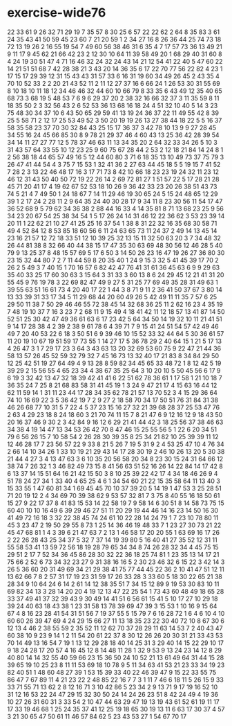 # exercise-wide76
22
33
61
9
26
32
71
29
19
7
35
57
8
30
25
6
57
22
22
62
2
64
8
35
83
3
61
24
35
43
41
50
59
45
23
60
7
21
20
59
1
2
34
27
16
8
26
36
44
25
74
73
18
72
13
19
26
2
16
55
19
54
7
49
60
56
38
46
31
6
35
4
7
17
57
73
36
13
49
21
9
11
17
9
45
62
21
66
42
23
2
12
30
10
64
11
39
58
49
20
1
68
29
40
31
60
8
4
24
19
30
51
47
4
71
16
46
32
24
32
24
43
14
21
12
54
41
22
40
5
47
60
22
14
21
51
51
68
7
42
28
38
21
3
43
20
14
36
35
6
17
22
70
77
56
22
82
4
23
1
17
15
17
29
39
12
31
15
43
43
31
57
33
6
16
31
19
60
34
49
26
45
2
43
35
4
70
10
52
33
2
2
20
21
43
52
11
2
11
12
27
37
16
6
66
24
1
26
53
30
31
55
69
8
10
18
10
11
18
12
34
46
46
32
44
60
10
66
79
8
33
35
6
43
49
12
35
40
65
68
73
3
68
19
5
48
53
7
6
9
6
29
37
20
2
38
32
16
66
32
37
3
11
35
59
8
11
18
35
50
2
3
32
56
43
2
6
52
53
36
13
68
16
18
24
4
51
32
10
40
5
14
3
23
75
48
30
34
37
10
6
43
50
65
29
59
41
13
19
24
36
37
22
11
49
55
42
8
39
25
5
58
71
2
12
17
25
53
49
52
3
50
20
19
19
26
13
27
38
44
18
22
5
5
16
37
58
35
58
23
37
70
30
32
84
43
25
15
17
36
37
3
42
78
10
13
9
9
27
28
45
34
55
16
24
45
66
85
30
8
9
78
21
29
37
46
4
60
43
13
25
36
42
28
39
54
34
14
11
27
27
77
12
5
78
37
46
63
11
13
34
35
20
2
64
32
33
34
26
5
10
3
31
43
57
64
33
55
10
12
23
25
9
60
75
67
28
44
2
53
2
12
18
21
84
14
24
8
1
2
56
38
18
44
65
57
49
16
5
12
44
60
80
3
71
6
18
35
13
10
49
73
37
75
79
3
26
47
41
44
54
4
3
75
7
15
53
1
32
41
36
2
27
63
44
45
18
5
5
19
15
7
41
52
7
28
2
3
13
22
46
48
17
16
3
17
71
73
8
42
10
66
18
23
23
19
24
32
11
23
12
46
12
31
43
50
40
50
72
19
22
26
14
2
69
72
81
27
1
51
57
22
5
17
28
21
28
45
71
20
41
17
4
19
62
67
52
53
18
10
26
9
36
42
33
23
20
26
38
51
43
73
74
5
21
4
7
49
50
1
24
18
67
7
14
11
29
46
19
30
65
24
5
15
24
48
65
12
29
39
1
2
17
24
2
28
11
2
9
64
35
24
40
30
28
17
9
34
11
8
23
30
56
11
54
17
47
36
52
68
9
5
79
62
34
36
38
2
88
44
16
33
4
14
35
81
8
71
13
68
23
25
9
56
34
23
20
67
54
25
38
34
54
1
5
17
26
24
14
31
46
12
22
36
62
3
53
23
39
14
20
11
1
22
62
21
10
27
41
25
25
16
37
54
1
38
8
31
22
32
16
35
68
30
58
71
49
4
52
84
12
8
53
85
18
60
56
6
11
24
63
65
73
11
24
37
2
49
14
13
45
14
23
16
21
57
12
72
18
33
51
12
10
39
25
32
13
15
11
32
50
63
20
3
7
34
48
32
26
44
81
38
8
32
66
40
44
38
15
17
47
35
30
63
69
48
30
56
12
46
28
5
40
79
9
13
25
37
8
48
15
57
69
5
17
6
50
3
14
50
26
23
16
47
19
26
27
36
80
30
23
15
32
44
80
7
2
7
11
44
59
8
20
35
40
1
24
9
15
3
32
5
41
45
39
17
70
2
26
2
5
49
3
7
40
15
1
70
16
57
6
82
42
47
76
41
31
61
36
45
63
6
9
9
29
63
35
40
33
25
17
60
30
63
3
15
64
3
31
33
3
60
13
8
6
24
29
45
12
21
41
31
20
55
45
9
76
19
78
3
22
69
82
47
49
9
27
5
31
25
77
69
49
35
28
31
49
63
1
39
55
63
51
16
61
73
4
20
40
17
22
1
44
3
8
71
9
11
2
36
41
50
37
67
3
80
14
13
33
39
31
33
17
34
5
11
29
68
44
20
60
49
26
5
42
49
11
11
35
7
57
6
25
29
50
11
38
7
50
29
46
46
55
72
38
45
14
32
68
36
25
11
2
62
16
23
4
35
19
7
48
19
10
37
7
16
3
23
7
2
68
11
9
15
49
4
18
41
42
11
12
18
57
13
41
87
14
50
52
51
25
30
42
47
49
36
61
63
6
17
23
42
5
64
34
50
14
19
32
10
11
21
41
51
9
14
17
28
38
4
2
39
2
38
9
61
78
6
4
39
71
7
9
15
41
24
51
54
57
42
49
46
49
7
20
40
53
22
6
18
3
50
51
6
9
39
46
10
15
52
33
32
44
64
5
30
36
61
57
11
20
19
10
67
19
51
59
17
73
55
1
14
27
17
5
36
78
29
2
40
64
15
1
21
5
17
13
4
26
47
3
1
7
29
17
23
3
64
3
43
63
13
20
32
69
53
60
75
9
22
47
21
44
36
58
13
57
26
45
52
59
32
79
32
7
45
16
73
13
32
40
17
21
83
8
34
84
29
50
12
25
42
51
19
27
64
49
4
9
13
28
8
59
82
34
45
65
33
48
72
1
8
12
42
5
19
39
29
2
15
56
55
4
65
23
34
4
38
67
35
25
64
3
10
20
10
5
50
45
56
6
17
9
6
19
3
32
42
13
47
32
18
39
42
41
41
6
22
51
62
78
36
61
1
17
58
1
21
10
18
7
36
35
24
7
25
8
21
68
83
58
31
41
45
19
1
3
24
9
47
21
17
4
15
63
16
44
12
62
11
59
14
1
31
11
23
44
17
28
34
35
62
78
21
57
13
70
52
3
4
15
29
36
64
74
10
16
69
22
3
5
36
42
19
7
2
9
27
2
18
58
70
34
17
50
51
76
31
84
31
38
46
26
68
77
10
31
5
7
22
4
5
37
23
15
16
27
32
21
39
68
28
37
25
53
47
76
2
63
4
29
23
18
8
24
18
60
3
21
70
74
11
15
7
8
21
47
6
9
12
16
12
9
18
43
50
20
16
37
46
9
30
2
3
42
84
9
16
12
6
29
21
41
44
42
3
18
25
56
37
38
46
63
34
38
4
19
14
47
13
34
53
26
42
70
8
47
46
15
25
55
56
5
1
22
6
20
34
51
79
6
56
26
15
7
10
58
54
2
26
28
30
39
35
8
25
34
21
82
10
25
39
39
11
12
12
46
28
17
7
23
56
57
22
9
33
8
21
5
26
7
19
5
31
9
2
4
53
25
47
10
4
76
34
2
66
14
10
34
26
1
33
10
19
21
29
43
14
17
28
30
19
2
46
10
26
13
20
5
30
38
21
44
4
27
3
4
13
47
63
3
6
10
35
20
56
58
20
34
8
23
30
15
24
31
64
66
12
38
74
7
26
32
1
3
46
82
49
73
15
8
41
56
63
51
52
16
26
14
22
84
14
17
42
8
6
13
37
14
15
51
64
16
21
42
15
50
3
8
10
25
39
22
42
17
4
34
18
46
26
9
4
51
78
24
27
34
1
33
40
4
65
25
4
6
1
34
54
60
21
22
15
35
58
64
11
13
40
3
15
33
55
1
47
60
81
34
1
69
45
45
70
10
37
39
20
5
14
19
1
47
53
3
25
28
51
71
20
19
12
2
4
34
69
70
39
38
62
9
53
57
32
81
7
3
75
8
40
55
16
18
50
61
15
27
9
22
17
37
8
41
83
15
53
14
22
58
19
7
9
58
14
6
30
51
8
14
58
73
75
15
60
40
10
10
16
49
6
39
29
46
27
51
11
20
29
19
44
46
14
16
23
14
50
16
30
41
49
72
16
18
3
32
22
38
45
74
24
61
10
22
28
14
24
79
1
7
23
10
78
80
11
45
3
23
47
2
19
50
29
55
8
73
1
25
14
36
46
19
48
33
7
1
23
27
30
73
21
22
45
47
68
81
1
4
3
39
6
21
47
63
7
2
13
1
46
58
17
20
20
55
1
63
69
16
17
26
2
22
26
28
43
25
34
37
5
32
7
37
14
19
39
80
5
16
40
41
27
35
52
12
31
11
55
58
53
41
13
59
72
56
18
19
28
79
65
34
34
8
74
26
28
32
34
4
45
75
15
29
51
2
17
7
52
34
36
45
86
28
30
32
22
36
18
25
74
81
1
23
35
13
14
17
21
75
66
2
52
6
73
34
32
23
27
9
31
38
16
16
5
2
30
23
46
32
6
15
22
3
42
14
3
26
5
36
60
20
31
49
69
34
21
29
38
41
75
77
44
45
22
36
2
10
41
47
51
12
11
13
62
66
7
8
2
57
31
17
19
23
31
59
17
26
33
28
3
33
60
5
18
30
22
65
21
38
28
34
9
10
64
24
6
14
2
61
14
12
38
35
51
7
34
15
12
89
9
19
53
30
83
10
11
69
82
34
13
3
28
14
20
20
4
19
12
13
47
22
25
54
1
73
43
60
48
49
18
65
28
33
37
49
41
37
32
39
43
9
30
49
14
41
51
6
56
61
15
41
5
10
17
27
10
29
18
39
24
40
63
18
43
38
1
23
31
58
13
78
39
69
47
39
3
15
53
1
10
16
9
15
64
67
4
8
16
23
28
41
54
31
51
56
7
19
37
55
5
15
79
7
6
16
28
72
1
6
4
6
10
4
10
60
60
26
39
47
69
4
24
29
15
66
27
11
13
18
35
23
22
30
40
72
10
8
67
30
6
12
13
4
46
2
38
55
59
2
35
52
11
12
62
70
37
28
29
11
63
14
53
7
2
40
43
47
60
38
10
9
23
9
14
1
2
11
54
20
61
22
37
8
30
12
26
26
20
30
31
21
33
43
53
70
14
49
13
16
54
7
19
1
13
12
29
28
18
40
14
25
31
3
29
40
14
15
22
29
10
17
9
18
24
28
17
20
57
4
16
45
12
8
14
48
11
28
1
32
9
53
9
13
24
23
14
12
8
29
40
80
14
14
32
55
40
59
66
23
15
36
50
24
10
52
21
13
61
49
64
31
44
15
28
39
65
19
10
25
23
8
11
11
53
69
18
10
78
9
5
11
34
63
41
53
21
23
33
34
19
23
82
40
51
1
48
60
48
27
39
1
53
15
39
33
40
22
46
39
47
9
15
22
33
55
75
86
47
7
67
89
11
4
21
23
22
2
48
85
22
16
7
7
3
1
11
7
46
6
18
11
5
26
15
9
33
33
71
55
71
13
62
2
8
12
16
71
3
10
42
86
5
23
34
2
9
13
71
9
17
19
16
52
10
31
12
16
53
22
24
47
29
15
32
30
50
24
14
24
26
23
51
8
42
24
49
4
19
36
10
27
26
31
60
31
3
33
54
2
10
47
44
63
29
47
19
13
19
43
61
52
61
19
11
17
17
33
19
46
68
1
25
24
35
37
41
12
25
19
18
65
30
19
13
11
6
63
17
30
37
4
57
3
21
30
65
47
50
61
11
46
57
84
62
5
23
43
53
27
1
54
67
70
17
